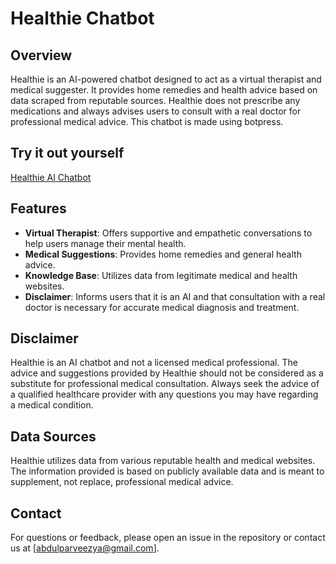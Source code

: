 # Healthie Chatbot

## Overview

Healthie is an AI-powered chatbot designed to act as a virtual therapist and medical suggester. It provides home remedies and health advice based on data scraped from reputable sources. Healthie does not prescribe any medications and always advises users to consult with a real doctor for professional medical advice. This chatbot is made using botpress.

## Try it out yourself
[Healthie AI Chatbot](https://mediafiles.botpress.cloud/89c28c88-0000-4348-a46a-9eee34c69fda/webchat/bot.html)

## Features

- **Virtual Therapist**: Offers supportive and empathetic conversations to help users manage their mental health.
- **Medical Suggestions**: Provides home remedies and general health advice.
- **Knowledge Base**: Utilizes data from legitimate medical and health websites.
- **Disclaimer**: Informs users that it is an AI and that consultation with a real doctor is necessary for accurate medical diagnosis and treatment.

## Disclaimer

Healthie is an AI chatbot and not a licensed medical professional. The advice and suggestions provided by Healthie should not be considered as a substitute for professional medical consultation. Always seek the advice of a qualified healthcare provider with any questions you may have regarding a medical condition.

## Data Sources

Healthie utilizes data from various reputable health and medical websites. The information provided is based on publicly available data and is meant to supplement, not replace, professional medical advice.

## Contact

For questions or feedback, please open an issue in the repository or contact us at [abdulparveezya@gmail.com].
